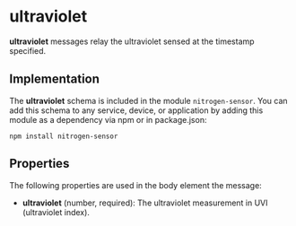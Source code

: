 # ultraviolet

<b>ultraviolet</b> messages relay the ultraviolet sensed at the timestamp specified.

## Implementation

The <b>ultraviolet</b> schema is included in the module `nitrogen-sensor`. You can add this schema to any service, device, or application by adding this module as a dependency via npm or in package.json:

`npm install nitrogen-sensor`

## Properties

The following properties are used in the body element the message:

* <b>ultraviolet</b> (number, required): The ultraviolet measurement in UVI (ultraviolet index).